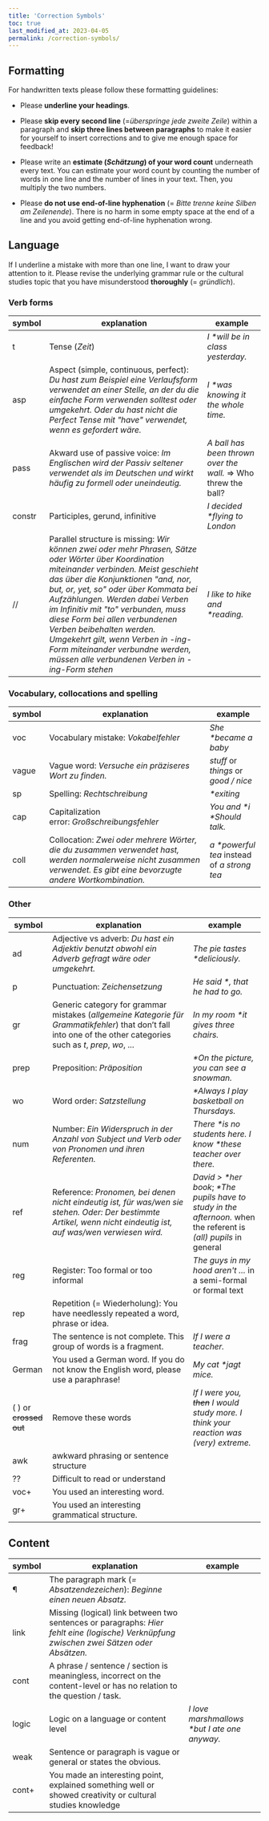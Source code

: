 ```yaml
---
title: 'Correction Symbols'
toc: true
last_modified_at: 2023-04-05
permalink: /correction-symbols/
---
```


## Formatting

For handwritten texts please follow these formatting guidelines:

- Please **underline your headings**.

- Please **skip every second line** (=_überspringe jede zweite Zeile_) within a
paragraph and **skip three lines between paragraphs** to make it easier for
yourself to insert corrections and to give me enough space for feedback!

- Please write an **estimate (_Schätzung_) of your word count** underneath
every text. You can estimate your word count by counting the number of words in
one line and the number of lines in your text. Then, you multiply the two
numbers.

- Please **do not use end-of-line hyphenation** (= _Bitte trenne keine Silben
am Zeilenende_). There is no harm in some empty space at the end of a line and
you avoid getting end-of-line hyphenation wrong.

## Language

If I underline a mistake with more than one line, I want to draw your attention
to it. Please revise the underlying grammar rule or the cultural studies topic
that you have misunderstood **thoroughly** (= _gründlich_).

### Verb forms

| symbol | explanation | example |
|----|----|----|
| t | Tense (_Zeit_) | _I \*will be in class yesterday._ |
| asp | Aspect (simple, continuous, perfect): _Du hast zum Beispiel eine Verlaufsform verwendet an einer Stelle, an der du die einfache Form verwenden solltest oder umgekehrt. Oder du hast nicht die Perfect Tense mit "have" verwendet, wenn es gefordert wäre._ | _I \*was knowing it the whole time._ |
| pass | Akward use of passive voice: _Im Englischen wird der Passiv seltener verwendet als im Deutschen und wirkt häufig zu formell oder uneindeutig._ | _A ball has been thrown over the wall._ => Who threw the ball? |
| constr | Participles, gerund, infinitive | _I decided \*flying to London_ |
| // | Parallel structure is missing: _Wir können zwei oder mehr Phrasen, Sätze oder Wörter über Koordination miteinander verbinden. Meist geschieht das über die Konjunktionen "and, nor, but, or, yet, so" oder über Kommata bei Aufzählungen. Werden dabei Verben im Infinitiv mit "to" verbunden, muss diese Form bei allen verbundenen Verben beibehalten werden. Umgekehrt gilt, wenn Verben in -ing-Form miteinander verbundne werden, müssen alle verbundenen Verben in -ing-Form stehen_  | _I like to hike and \*reading._ |

### Vocabulary, collocations and spelling

| symbol | explanation | example |
|----|----|----|
| voc | Vocabulary mistake: _Vokabelfehler_ | _She \*became a baby_ |
| vague | Vague word: _Versuche ein präziseres Wort zu finden._ | _stuff_ or _things_ or _good / nice_ |
| sp | Spelling: _Rechtschreibung_ | _\*exiting_ |
| cap | Capitalization error: _Großschreibungsfehler_ | _You and \*i \*Should talk._ |
| coll | Collocation: _Zwei oder mehrere Wörter, die du zusammen verwendet hast, werden normalerweise nicht zusammen verwendet. Es gibt eine bevorzugte andere Wortkombination._ | _a \*powerful tea_ instead of _a strong tea_ |

### Other

| symbol | explanation | example |
|----|----|----|
| ad | Adjective vs adverb: _Du hast ein Adjektiv benutzt obwohl ein Adverb gefragt wäre oder umgekehrt._ | _The pie tastes \*deliciously._ |
| p | Punctuation: _Zeichensetzung_ | _He said \*, that he had to go._ |
| gr | Generic category for grammar mistakes (_allgemeine Kategorie für Grammatikfehler_) that don’t fall into one of the other categories such as _t_, _prep_, _wo_, ... | _In my room \*it gives three chairs._ |
| prep | Preposition: _Präposition_ | _\*On the picture, you can see a snowman._ |
| wo | Word order: _Satzstellung_ | _\*Always I play basketball on Thursdays._ |
| num | Number: _Ein Widerspruch in der Anzahl von Subject und Verb oder von Pronomen und ihren Referenten._ | _There \*is no students here. I know \*these teacher over there._ |
| ref | Reference: _Pronomen, bei denen nicht eindeutig ist, für was/wen sie stehen. Oder: Der bestimmte Artikel, wenn nicht eindeutig ist, auf was/wen verwiesen wird._ | _David > \*her book_; _\*The pupils have to study in the afternoon._ when the referent is _(all) pupils_ in general |
| reg | Register: Too formal or too informal | _The guys in my hood aren't …_ in a semi-formal or formal text |
| rep | Repetition (= Wiederholung): You have needlessly repeated a word, phrase or idea. | |
| frag | The sentence is not complete. This group of words is a fragment. | _If I were a teacher._ |
| German | You used a German word. If you do not know the English word, please use a paraphrase! | _My cat \*jagt mice._ |
| ( ) or ~~crossed out~~ | Remove these words | _If I were you, ~~then~~ I would study more. I think your reaction was (very) extreme._ |
| awk | awkward phrasing or sentence structure ||
| ?? | Difficult to read or understand | |
| voc+ | You used an interesting word. | |
| gr+ | You used an interesting grammatical structure. | |

## Content

| symbol | explanation | example |
|----|----|----|
| ¶ | The paragraph mark (_= Absatzendezeichen_): _Beginne einen neuen Absatz._ | |
| link | Missing (logical) link between two sentences or paragraphs: _Hier fehlt eine (logische) Verknüpfung zwischen zwei Sätzen oder Absätzen._ | |
| cont | A phrase / sentence / section is meaningless, incorrect on the content-level or has no relation to the question / task. | |
| logic | Logic on a language or content level | _I love marshmallows \*but I ate one anyway._ |
| weak | Sentence or paragraph is vague or general or states the obvious. | |
| cont+ | You made an interesting point, explained something well or showed creativity or cultural studies knowledge | |
